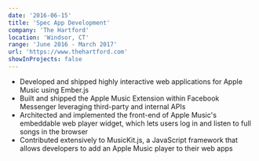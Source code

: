 ```yaml
---
date: '2016-06-15'
title: 'Spec App Development'
company: 'The Hartford'
location: 'Windsor, CT'
range: 'June 2016 - March 2017'
url: 'https://www.thehartford.com'
showInProjects: false
---
```


- Developed and shipped highly interactive web applications for Apple Music using Ember.js
- Built and shipped the Apple Music Extension within Facebook Messenger leveraging third-party and internal APIs
- Architected and implemented the front-end of Apple Music's embeddable web player widget, which lets users log in and listen to full songs in the browser
- Contributed extensively to MusicKit.js, a JavaScript framework that allows developers to add an Apple Music player to their web apps
